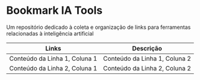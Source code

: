 # Bookmark IA Tools

Um repositório dedicado à coleta e organização de links para ferramentas relacionadas à inteligência artificial


| Links | Descrição |
|-------|-----------|
| Conteúdo da Linha 1, Coluna 1 | Conteúdo da Linha 1, Coluna 2 
| Conteúdo da Linha 2, Coluna 1 | Conteúdo da Linha 2, Coluna 2 
